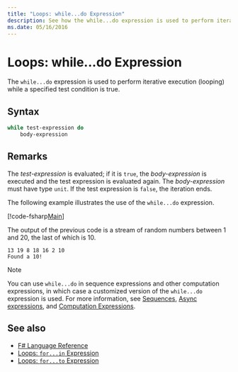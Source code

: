 ```yaml
---
title: "Loops: while...do Expression"
description: See how the while...do expression is used to perform iterative execution (looping) while a specified test condition is true.
ms.date: 05/16/2016
---
```

# Loops: while...do Expression

The `while...do` expression is used to perform iterative execution (looping) while a specified test condition is true.

## Syntax

```fsharp
while test-expression do
    body-expression
```

## Remarks

The *test-expression* is evaluated; if it is `true`, the *body-expression* is executed and the test expression is evaluated again. The *body-expression* must have type `unit`. If the test expression is `false`, the iteration ends.

The following example illustrates the use of the `while...do` expression.

[!code-fsharp[Main](~/samples/snippets/fsharp/lang-ref-2/snippet5301.fs)]

The output of the previous code is a stream of random numbers between 1 and 20, the last of which is 10.

```console
13 19 8 18 16 2 10
Found a 10!
```

> [!NOTE]
> You can use `while...do` in sequence expressions and other computation expressions, in which case a customized version of the `while...do` expression is used. For more information, see [Sequences](sequences.md), [Async expressions](async-expressions.ms), and [Computation Expressions](computation-expressions.md).

## See also

- [F# Language Reference](index.md)
- [Loops: `for...in` Expression](loops-for-in-expression.md)
- [Loops: `for...to` Expression](loops-for-to-expression.md)
